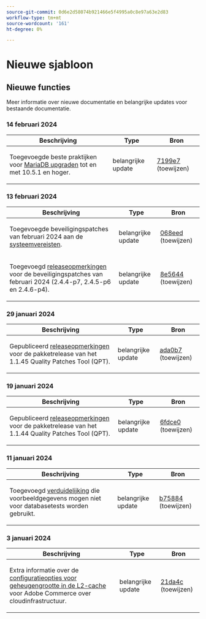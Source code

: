 ```yaml
---
source-git-commit: 0d6e2d58074b921466e5f4995a0c8e97a63e2d83
workflow-type: tm+mt
source-wordcount: '161'
ht-degree: 0%

---
```

# Nieuwe sjabloon

## Nieuwe functies

Meer informatie over nieuwe documentatie en belangrijke updates voor bestaande documentatie.

### 14 februari 2024

<table style="table-layout:auto;">
  <thead>
    <tr>
      <th>Beschrijving</th>
      <th>Type</th>
      <th>Bron</th>
    </tr>
  </thead>
  <tbody>
    <tr>
      <td><p>Toegevoegde beste praktijken voor <a href="https://experienceleague.adobe.com/docs/commerce-operations/implementation-playbook/best-practices/maintenance/mariadb-upgrade.html">MariaDB upgraden</a> tot en met 10.5.1 en hoger.</p>
</td>
      <td>belangrijke update</td>
      <td><a href="https://github.com/AdobeDocs/commerce-operations.en/commit/7199e74f82cef6dd682f5e240ee2b6fc56da18c8">7199e7</a> (toewijzen)</td>
    </tr>
  </tbody>
</table>

### 13 februari 2024

<table style="table-layout:auto;">
  <thead>
    <tr>
      <th>Beschrijving</th>
      <th>Type</th>
      <th>Bron</th>
    </tr>
  </thead>
  <tbody>
    <tr>
      <td><p>Toegevoegde beveiligingspatches van februari 2024 aan de <a href="https://experienceleague.adobe.com/docs/commerce-operations/installation-guide/system-requirements.html">systeemvereisten</a>.</p>
</td>
      <td>belangrijke update</td>
      <td><a href="https://github.com/AdobeDocs/commerce-operations.en/commit/068eed591b461ba6c91b0e3d517dc712215c6b33">068eed</a> (toewijzen)</td>
    </tr>
    <tr>
      <td><p>Toegevoegd <a href="https://experienceleague.adobe.com/docs/commerce-operations/release/notes/overview.html">releaseopmerkingen</a> voor de beveiligingspatches van februari 2024 (2.4.4-p7, 2.4.5-p6 en 2.4.6-p4).</p>
</td>
      <td>belangrijke update</td>
      <td><a href="https://github.com/AdobeDocs/commerce-operations.en/commit/8e5644951114daa5d0841b7fdd32ce37b9803118">8e5644</a> (toewijzen)</td>
    </tr>
  </tbody>
</table><!-- date_group -->

### 29 januari 2024

<table style="table-layout:auto;">
  <thead>
    <tr>
      <th>Beschrijving</th>
      <th>Type</th>
      <th>Bron</th>
    </tr>
  </thead>
  <tbody>
    <tr>
      <td><p>Gepubliceerd <a href="https://experienceleague.adobe.com/docs/commerce-operations/tools/quality-patches-tool/release-notes.html">releaseopmerkingen</a> voor de pakketrelease van het 1.1.45 Quality Patches Tool (QPT).</p>
</td>
      <td>belangrijke update</td>
      <td><a href="https://github.com/AdobeDocs/commerce-operations.en/commit/ada0b7f8aaa727aebf86dca8b569eb71d41e5ded">ada0b7</a> (toewijzen)</td>
    </tr>
  </tbody>
</table>

### 19 januari 2024

<table style="table-layout:auto;">
  <thead>
    <tr>
      <th>Beschrijving</th>
      <th>Type</th>
      <th>Bron</th>
    </tr>
  </thead>
  <tbody>
    <tr>
      <td><p>Gepubliceerd <a href="https://experienceleague.adobe.com/docs/commerce-operations/tools/quality-patches-tool/release-notes.html">releaseopmerkingen</a> voor de pakketrelease van het 1.1.44 Quality Patches Tool (QPT).</p>
</td>
      <td>belangrijke update</td>
      <td><a href="https://github.com/AdobeDocs/commerce-operations.en/commit/6fdce049c64ff7e93bf4de497d7e61ad36b0064b">6fdce0</a> (toewijzen)</td>
    </tr>
  </tbody>
</table>

### 11 januari 2024

<table style="table-layout:auto;">
  <thead>
    <tr>
      <th>Beschrijving</th>
      <th>Type</th>
      <th>Bron</th>
    </tr>
  </thead>
  <tbody>
    <tr>
      <td><p>Toegevoegd <a href="https://experienceleague.adobe.com/docs/commerce-operations/installation-guide/next-steps/sample-data/overview.html">verduidelijking</a> die voorbeeldgegevens mogen niet voor databasetests worden gebruikt.</p>
</td>
      <td>belangrijke update</td>
      <td><a href="https://github.com/AdobeDocs/commerce-operations.en/commit/b75884de62f0f4a9000f422a4b68870c5b30d803">b75884</a> (toewijzen)</td>
    </tr>
  </tbody>
</table>

### 3 januari 2024

<table style="table-layout:auto;">
  <thead>
    <tr>
      <th>Beschrijving</th>
      <th>Type</th>
      <th>Bron</th>
    </tr>
  </thead>
  <tbody>
    <tr>
      <td><p>Extra informatie over de <a href="https://experienceleague.adobe.com/docs/commerce-operations/implementation-playbook/best-practices/planning/redis-service-configuration.html">configuratieopties voor geheugengrootte in de L2-cache</a> voor Adobe Commerce over cloudinfrastructuur.</p>
</td>
      <td>belangrijke update</td>
      <td><a href="https://github.com/AdobeDocs/commerce-operations.en/commit/21da4c22744dbb3b27b0dbe184b946788748a52e">21da4c</a> (toewijzen)</td>
    </tr>
  </tbody>
</table><!-- date_group --><!-- month_group --><!-- year_group -->
